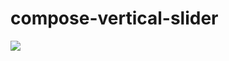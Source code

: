 # compose-vertical-slider

[![](https://jitpack.io/v/aakarshrestha/compose-vertical-slider.svg)](https://jitpack.io/#aakarshrestha/compose-vertical-slider)
